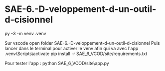 # SAE-6.-D-veloppement-d-un-outil-d-cisionnel

py -3 -m venv .venv


Sur vscode open folder SAE-6.-D-veloppement-d-un-outil-d-cisionnel
Puis lancer dans le terminal pour activer le venv afin qui va avec l'app
.venv\Scripts\activate 
pip install -r SAE_6_VCOD/site/requirements.txt 

Pour tester l'app :
python SAE_6_VCOD\site\app.py       

